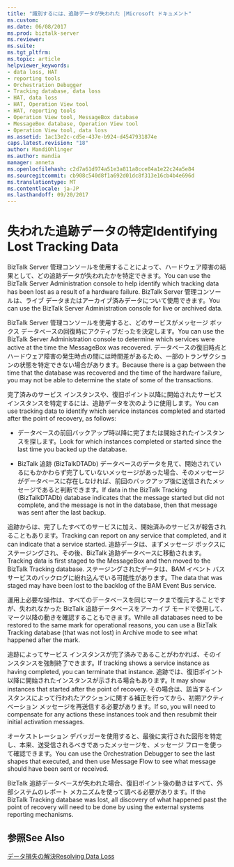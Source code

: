 ```yaml
---
title: "識別するには、追跡データが失われた |Microsoft ドキュメント"
ms.custom: 
ms.date: 06/08/2017
ms.prod: biztalk-server
ms.reviewer: 
ms.suite: 
ms.tgt_pltfrm: 
ms.topic: article
helpviewer_keywords:
- data loss, HAT
- reporting tools
- Orchestration Debugger
- Tracking database, data loss
- HAT, data loss
- HAT, Operation View tool
- HAT, reporting tools
- Operation View tool, MessageBox database
- MessageBox database, Operation View tool
- Operation View tool, data loss
ms.assetid: 1ac13e2c-cd5e-437e-b924-d4547931874e
caps.latest.revision: "18"
author: MandiOhlinger
ms.author: mandia
manager: anneta
ms.openlocfilehash: c2d7a61d974a51e3a811a8cce84a1e22c24a5e84
ms.sourcegitcommit: cb908c540d8f1a692d01dc8f313e16cb4b4e696d
ms.translationtype: MT
ms.contentlocale: ja-JP
ms.lasthandoff: 09/20/2017
---
```

# <a name="identifying-lost-tracking-data"></a><span data-ttu-id="580c5-102">失われた追跡データの特定</span><span class="sxs-lookup"><span data-stu-id="580c5-102">Identifying Lost Tracking Data</span></span>
<span data-ttu-id="580c5-103">BizTalk Server 管理コンソールを使用することによって、ハードウェア障害の結果として、どの追跡データが失われたかを特定できます。</span><span class="sxs-lookup"><span data-stu-id="580c5-103">You can use the BizTalk Server Administration console to help identify which tracking data has been lost as a result of a hardware failure.</span></span> <span data-ttu-id="580c5-104">BizTalk Server 管理コンソールは、ライブ データまたはアーカイブ済みデータについて使用できます。</span><span class="sxs-lookup"><span data-stu-id="580c5-104">You can use the BizTalk Server Administration console for live or archived data.</span></span>  
  
 <span data-ttu-id="580c5-105">BizTalk Server 管理コンソールを使用すると、どのサービスがメッセージ ボックス データベースの回復時にアクティブだったを決定します。</span><span class="sxs-lookup"><span data-stu-id="580c5-105">You can use the BizTalk Server Administration console to determine which services were active at the time the MessageBox was recovered.</span></span> <span data-ttu-id="580c5-106">データベースの復旧時点とハードウェア障害の発生時点の間には時間差があるため、一部のトランザクションの状態を特定できない場合があります。</span><span class="sxs-lookup"><span data-stu-id="580c5-106">Because there is a gap between the time that the database was recovered and the time of the hardware failure, you may not be able to determine the state of some of the transactions.</span></span>  
  
 <span data-ttu-id="580c5-107">完了済みのサービス インスタンスや、復旧ポイント以降に開始されたサービス インスタンスを特定するには、追跡データを次のように使用します。</span><span class="sxs-lookup"><span data-stu-id="580c5-107">You can use tracking data to identify which service instances completed and started after the point of recovery, as follows:</span></span>  
  
-   <span data-ttu-id="580c5-108">データベースの前回バックアップ時以降に完了または開始されたインスタンスを探します。</span><span class="sxs-lookup"><span data-stu-id="580c5-108">Look for which instances completed or started since the last time you backed up the database.</span></span>  
  
-   <span data-ttu-id="580c5-109">BizTalk 追跡 (BizTalkDTADb) データベースのデータを見て、開始されているにもかかわらず完了していないメッセージがあった場合、そのメッセージがデータベースに存在しなければ、前回のバックアップ後に送信されたメッセージであると判断できます。</span><span class="sxs-lookup"><span data-stu-id="580c5-109">If data in the BizTalk Tracking (BizTalkDTADb) database indicates that the message started but did not complete, and the message is not in the database, then that message was sent after the last backup.</span></span>  
  
 <span data-ttu-id="580c5-110">追跡からは、完了したすべてのサービスに加え、開始済みのサービスが報告されることもあります。</span><span class="sxs-lookup"><span data-stu-id="580c5-110">Tracking can report on any service that completed, and it can indicate that a service started.</span></span> <span data-ttu-id="580c5-111">追跡データは、まずメッセージ ボックスにステージングされ、その後、BizTalk 追跡データベースに移動されます。</span><span class="sxs-lookup"><span data-stu-id="580c5-111">Tracking data is first staged to the MessageBox and then moved to the BizTalk Tracking database.</span></span> <span data-ttu-id="580c5-112">ステージングされたデータは、BAM イベント バス サービスのバックログに紛れ込んでいる可能性があります。</span><span class="sxs-lookup"><span data-stu-id="580c5-112">The data that was staged may have been lost to the backlog of the BAM Event Bus service.</span></span>  
  
 <span data-ttu-id="580c5-113">運用上必要な操作は、すべてのデータベースを同じマークまで復元することですが、失われなかった BizTalk 追跡データベースをアーカイブ モードで使用して、マーク以降の動きを確認することもできます。</span><span class="sxs-lookup"><span data-stu-id="580c5-113">While all databases need to be restored to the same mark for operational reasons, you can use a BizTalk Tracking database (that was not lost) in Archive mode to see what happened after the mark.</span></span>  
  
 <span data-ttu-id="580c5-114">追跡によってサービス インスタンスが完了済みであることがわかれば、そのインスタンスを強制終了できます。</span><span class="sxs-lookup"><span data-stu-id="580c5-114">If tracking shows a service instance as having completed, you can terminate that instance.</span></span> <span data-ttu-id="580c5-115">追跡では、復旧ポイント以降に開始されたインスタンスが示される場合もあります。</span><span class="sxs-lookup"><span data-stu-id="580c5-115">It may show instances that started after the point of recovery.</span></span> <span data-ttu-id="580c5-116">その場合は、該当するインスタンスによって行われたアクションに関する補正を行ってから、初期アクティベーション メッセージを再送信する必要があります。</span><span class="sxs-lookup"><span data-stu-id="580c5-116">If so, you will need to compensate for any actions these instances took and then resubmit their initial activation messages.</span></span>  
  
 <span data-ttu-id="580c5-117">オーケストレーション デバッガーを使用すると、最後に実行された図形を特定し、本来、送受信されるべきであったメッセージを、メッセージ フローを使って確認できます。</span><span class="sxs-lookup"><span data-stu-id="580c5-117">You can use the Orchestration Debugger to see the last shapes that executed, and then use Message Flow to see what message should have been sent or received.</span></span>  
  
 <span data-ttu-id="580c5-118">BizTalk 追跡データベースが失われた場合、復旧ポイント後の動きはすべて、外部システムのレポート メカニズムを使って調べる必要があります。</span><span class="sxs-lookup"><span data-stu-id="580c5-118">If the BizTalk Tracking database was lost, all discovery of what happened past the point of recovery will need to be done by using the external systems reporting mechanisms.</span></span>  
  
## <a name="see-also"></a><span data-ttu-id="580c5-119">参照</span><span class="sxs-lookup"><span data-stu-id="580c5-119">See Also</span></span>  
 [<span data-ttu-id="580c5-120">データ損失の解決</span><span class="sxs-lookup"><span data-stu-id="580c5-120">Resolving Data Loss</span></span>](../core/resolving-data-loss.md)